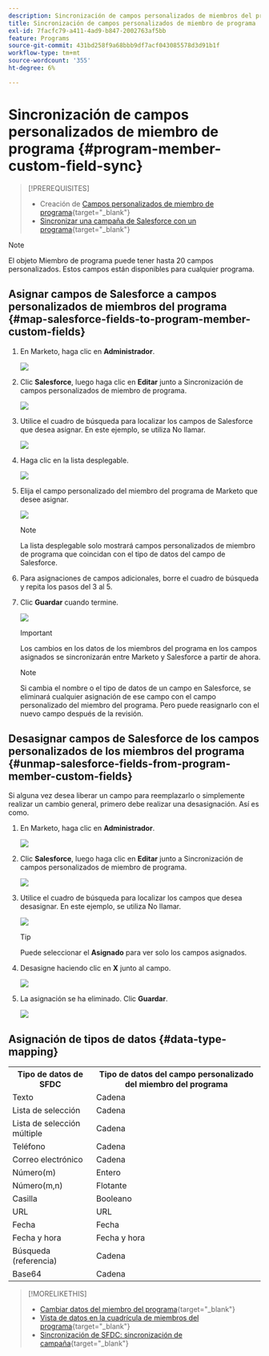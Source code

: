 ```yaml
---
description: Sincronización de campos personalizados de miembros del programa - Documentos de Marketo - Documentación del producto
title: Sincronización de campos personalizados de miembro de programa
exl-id: 7facfc79-a411-4ad9-b847-2002763af5bb
feature: Programs
source-git-commit: 431bd258f9a68bbb9df7acf043085578d3d91b1f
workflow-type: tm+mt
source-wordcount: '355'
ht-degree: 6%

---
```


# Sincronización de campos personalizados de miembro de programa {#program-member-custom-field-sync}

>[!PREREQUISITES]
>
>* Creación de [Campos personalizados de miembro de programa](/help/marketo/product-docs/core-marketo-concepts/programs/working-with-programs/program-member-custom-fields.md){target="_blank"}
>* [Sincronizar una campaña de Salesforce con un programa](/help/marketo/product-docs/core-marketo-concepts/programs/working-with-programs/sync-an-sfdc-campaign-with-a-program.md){target="_blank"}

>[!NOTE]
>
>El objeto Miembro de programa puede tener hasta 20 campos personalizados. Estos campos están disponibles para cualquier programa.

## Asignar campos de Salesforce a campos personalizados de miembros del programa {#map-salesforce-fields-to-program-member-custom-fields}

1. En Marketo, haga clic en **Administrador**.

   ![](assets/program-member-custom-field-sync-1.png)

1. Clic **Salesforce**, luego haga clic en **Editar** junto a Sincronización de campos personalizados de miembro de programa.

   ![](assets/program-member-custom-field-sync-2.png)

1. Utilice el cuadro de búsqueda para localizar los campos de Salesforce que desea asignar. En este ejemplo, se utiliza No llamar.

   ![](assets/program-member-custom-field-sync-3.png)

1. Haga clic en la lista desplegable.

   ![](assets/program-member-custom-field-sync-4.png)

1. Elija el campo personalizado del miembro del programa de Marketo que desee asignar.

   ![](assets/program-member-custom-field-sync-5.png)

   >[!NOTE]
   >
   >La lista desplegable solo mostrará campos personalizados de miembro de programa que coincidan con el tipo de datos del campo de Salesforce.

1. Para asignaciones de campos adicionales, borre el cuadro de búsqueda y repita los pasos del 3 al 5.

1. Clic **Guardar** cuando termine.

   ![](assets/program-member-custom-field-sync-6.png)

   >[!IMPORTANT]
   >
   >Los cambios en los datos de los miembros del programa en los campos asignados se sincronizarán entre Marketo y Salesforce a partir de ahora.

   >[!NOTE]
   >
   >Si cambia el nombre o el tipo de datos de un campo en Salesforce, se eliminará cualquier asignación de ese campo con el campo personalizado del miembro del programa. Pero puede reasignarlo con el nuevo campo después de la revisión.

## Desasignar campos de Salesforce de los campos personalizados de los miembros del programa {#unmap-salesforce-fields-from-program-member-custom-fields}

Si alguna vez desea liberar un campo para reemplazarlo o simplemente realizar un cambio general, primero debe realizar una desasignación. Así es como.

1. En Marketo, haga clic en **Administrador**.

   ![](assets/program-member-custom-field-sync-7.png)

1. Clic **Salesforce**, luego haga clic en **Editar** junto a Sincronización de campos personalizados de miembro de programa.

   ![](assets/program-member-custom-field-sync-8.png)

1. Utilice el cuadro de búsqueda para localizar los campos que desea desasignar. En este ejemplo, se utiliza No llamar.

   ![](assets/program-member-custom-field-sync-9.png)

   >[!TIP]
   >
   >Puede seleccionar el **Asignado** para ver solo los campos asignados.

1. Desasigne haciendo clic en **X** junto al campo.

   ![](assets/program-member-custom-field-sync-10.png)

1. La asignación se ha eliminado. Clic **Guardar**.

   ![](assets/program-member-custom-field-sync-11.png)

## Asignación de tipos de datos {#data-type-mapping}

<table>
  <colgroup>
    <col/>
    <col/>
  </colgroup>
  <tbody>
    <tr>
      <th>Tipo de datos de SFDC</th>
      <th>Tipo de datos del campo personalizado del miembro del programa</th>
    </tr>
    <tr>
      <td>Texto</td>
      <td>Cadena</td>
    </tr>
    <tr>
      <td>Lista de selección</td>
      <td>Cadena</td>
    </tr>
    <tr>
      <td>Lista de selección múltiple</td>
      <td>Cadena</td>
    </tr>
    <tr>
      <td>Teléfono</td>
      <td>Cadena</td>
    </tr>
    <tr>
      <td>Correo electrónico</td>
      <td>Cadena</td>
    </tr>
    <tr>
      <td>Número(m)</td>
      <td>Entero</td>
    </tr>
    <tr>
      <td>Número(m,n)</td>
      <td>Flotante</td>
    </tr>
    <tr>
      <td>Casilla</td>
      <td>Booleano</td>
    </tr>
    <tr>
      <td>URL</td>
      <td>URL</td>
    </tr>
    <tr>
      <td>Fecha</td>
      <td>Fecha</td>
    </tr>
    <tr>
      <td>Fecha y hora</td>
      <td>Fecha y hora</td>
    </tr>
    <tr>
      <td>Búsqueda (referencia)</td>
      <td>Cadena</td>
    </tr>
    <tr>
      <td>Base64</td>
      <td>Cadena</td>
    </tr>
  </tbody>
</table>

>[!MORELIKETHIS]
>
>* [Cambiar datos del miembro del programa](/help/marketo/product-docs/core-marketo-concepts/smart-campaigns/program-flow-actions/change-program-member-data.md){target="_blank"}
>* [Vista de datos en la cuadrícula de miembros del programa](/help/marketo/product-docs/core-marketo-concepts/programs/working-with-programs/manage-and-view-members.md){target="_blank"}
>* [Sincronización de SFDC: sincronización de campaña](/help/marketo/product-docs/crm-sync/salesforce-sync/sfdc-sync-details/sfdc-sync-campaign-sync.md){target="_blank"}
